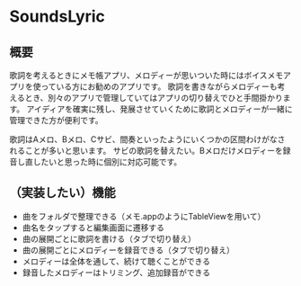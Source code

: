 # SoundsLyric
## 概要
歌詞を考えるときにメモ帳アプリ、メロディーが思いついた時にはボイスメモアプリを使っている方にお勧めのアプリです。
歌詞を書きながらメロディーも考えるとき、別々のアプリで管理していてはアプリの切り替えでひと手間掛かります。
アイディアを確実に残し、発展させていくために歌詞とメロディーが一緒に管理できた方が便利です。

歌詞はAメロ、Bメロ、Cサビ、間奏といったようにいくつかの区間わけがなされることが多いと思います。
サビの歌詞を替えたい。Bメロだけメロディーを録音し直したいと思った時に個別に対応可能です。

## （実装したい）機能
* 曲をフォルダで整理できる（メモ.appのようにTableViewを用いて）
* 曲名をタップすると編集画面に遷移する
* 曲の展開ごとに歌詞を書ける（タブで切り替え）
* 曲の展開ごとにメロディーを録音できる（タブで切り替え）
* メロディーは全体を通して、続けて聴くことができる
* 録音したメロディーはトリミング、追加録音ができる
